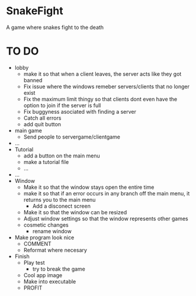 # SnakeFight

A game where snakes fight to the death

# TO DO  

- lobby
  - make it so that when a client leaves, the server acts like they got banned
  - Fix issue where the windows remeber servers/clients that no longer exist
  - Fix the maximum limit thingy so that clients dont even have the option to join if the server is full
  - Fix buggyness asociated with finding a server
  - Catch all errors
  - add quit button
- main game
  - Send people to servergame/clientgame
- ...
- Tutorial
  - add a button on the main menu
  - make a tutorial file
  - ...
- ...
- Window
  - Make it so that the window stays open the entire time
  - make it so that if an error occurs in any branch off the main menu, it returns you to the main menu
    - Add a disconect screen
  - Make it so that the window can be resized
  - Adjust window settings so that the window represents other games
  - cosmetic changes
    - rename window
- Make program look nice
    - COMMENT
    - Reformat where necesary
- Finish
    - Play test
        - try to break the game
    - Cool app image
    - Make into executable
    - PROFIT

